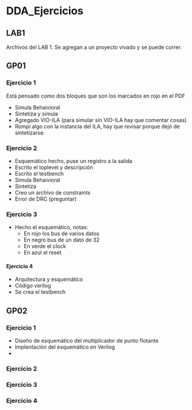 # DDA_Ejercicios

## LAB1
Archivos del LAB 1. Se agregan a un proyecto vivado y se puede correr.

## GP01
### Ejercicio 1
Está pensado como dos bloques que son los marcados en rojo en el PDF

* Simula Behaivioral
* Sintetiza y simula
* Agregado VIO-ILA (para simular sin VIO-ILA hay que comentar cosas)
* Rompí algo con la instancia del ILA, hay que revisar porque dejó de sintetizarse.

### Ejercicio 2

* Esquemático hecho, puse un registro a la salida
* Escrito el toplevel y descripción
* Escrito el testbench
* Simula Behaivioral
* Sintetiza
* Creo un archivo de constraints
* Error de DRC (preguntar)

### Ejercicio 3

* Hecho el esquemático, notas:
    * En rojo los bus de varios datos
    * En negro bus de un dato de 32
    * En verde el clock
    * En azul el reset

#### Ejercicio 4
* Arquitectura y esquemático
* Código verilog
* Se crea el testbench

## GP02
### Ejercicio 1
* Diseño de esquemático del multiplicador de punto flotante
* Implentación del esquemático en Verilog
* 

### Ejercicio 2


### Ejercicio 3


### Ejercicio 4